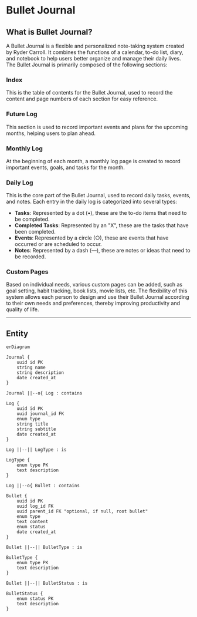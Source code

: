 # Bullet Journal

## What is Bullet Journal?

A Bullet Journal is a flexible and personalized note-taking system created by Ryder Carroll. It combines the functions of a calendar, to-do list, diary, and notebook to help users better organize and manage their daily lives. The Bullet Journal is primarily composed of the following sections: 

### Index 
This is the table of contents for the Bullet Journal, used to record the content and page numbers of each section for easy reference. 

### Future Log 
This section is used to record important events and plans for the upcoming months, helping users to plan ahead. 

### Monthly Log 
At the beginning of each month, a monthly log page is created to record important events, goals, and tasks for the month. 

### Daily Log 
This is the core part of the Bullet Journal, used to record daily tasks, events, and notes. Each entry in the daily log is categorized into several types: 
- **Tasks**: Represented by a dot (•), these are the to-do items that need to be completed. 
- **Completed Tasks**: Represented by an "X", these are the tasks that have been completed. 
- **Events**: Represented by a circle (○), these are events that have occurred or are scheduled to occur. 
- **Notes**: Represented by a dash (—), these are notes or ideas that need to be recorded. 
  
### Custom Pages 
Based on individual needs, various custom pages can be added, such as goal setting, habit tracking, book lists, movie lists, etc. The flexibility of this system allows each person to design and use their Bullet Journal according to their own needs and preferences, thereby improving productivity and quality of life.

---

## Entity

```mermaid
erDiagram

Journal {
    uuid id PK
    string name
    string description
    date created_at
}

Journal ||--o{ Log : contains

Log {
    uuid id PK
    uuid journal_id FK
    enum type
    string title
    string subtitle
    date created_at
}

Log ||--|| LogType : is

LogType {
    enum type PK
    text description
}

Log ||--o{ Bullet : contains

Bullet {
    uuid id PK
    uuid log_id FK
    uuid parent_id FK "optional, if null, root bullet"
    enum type
    text content
    enum status
    date created_at
}

Bullet ||--|| BulletType : is

BulletType {
    enum type PK
    text description
}

Bullet ||--|| BulletStatus : is

BulletStatus {
    enum status PK
    text description
}
```